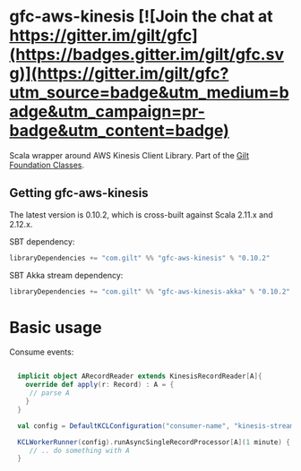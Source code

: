 # gfc-aws-kinesis [![Join the chat at https://gitter.im/gilt/gfc](https://badges.gitter.im/gilt/gfc.svg)](https://gitter.im/gilt/gfc?utm_source=badge&utm_medium=badge&utm_campaign=pr-badge&utm_content=badge)

Scala wrapper around AWS Kinesis Client Library. Part of the [Gilt Foundation Classes](https://github.com/gilt?q=gfc).

## Getting gfc-aws-kinesis

The latest version is 0.10.2, which is cross-built against Scala 2.11.x and 2.12.x.

SBT dependency:

```scala
libraryDependencies += "com.gilt" %% "gfc-aws-kinesis" % "0.10.2"
```

SBT Akka stream dependency:

```scala
libraryDependencies += "com.gilt" %% "gfc-aws-kinesis-akka" % "0.10.2"
```

# Basic usage

Consume events:

```scala

  implicit object ARecordReader extends KinesisRecordReader[A]{
    override def apply(r: Record) : A = {
     // parse A
    }
  }

  val config = DefaultKCLConfiguration("consumer-name", "kinesis-stream-name")

  KCLWorkerRunner(config).runAsyncSingleRecordProcessor[A](1 minute) { a: A =>
     // .. do something with A
  }
```
